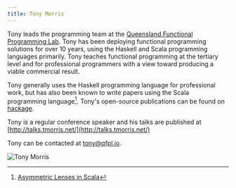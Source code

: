 ```yaml
---
title: Tony Morris
---
```


Tony leads the programming team at the [Queensland Functional Programming Lab](http://qfpl.io/). Tony has been deploying functional programming solutions for over 10 years, using the Haskell and Scala programming languages primarily. Tony teaches functional programming at the tertiary level and for professional programmers with a view toward producing a viable commercial result.

Tony generally uses the Haskell programming language for professional work, but has also been known to write papers using the Scala programming language[^1]. Tony's open-source publications can be found on [hackage](https://hackage.haskell.org/user/TonyMorris).

Tony is a regular conference speaker and his talks are published at [http://talks.tmorris.net/](http://talks.tmorris.net/)

Tony can be contacted at [tony@qfpl.io](mailto:tony@qfpl.io).

<img src="/images/people/tmorris.jpg" alt="Tony Morris" />

[^1]: [Asymmetric Lenses in Scala](http://days2012.scala-lang.org/sites/days2012/files/morris_lenses.pdf)
